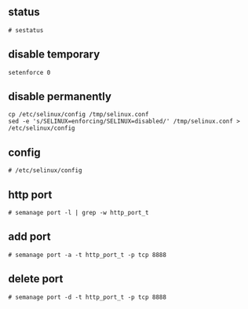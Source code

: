 ## status
	# sestatus

## disable temporary
	setenforce 0

## disable permanently
	cp /etc/selinux/config /tmp/selinux.conf
	sed -e 's/SELINUX=enforcing/SELINUX=disabled/' /tmp/selinux.conf > /etc/selinux/config

## config
	# /etc/selinux/config

## http port
	# semanage port -l | grep -w http_port_t

## add port
	# semanage port -a -t http_port_t -p tcp 8888

## delete port
	# semanage port -d -t http_port_t -p tcp 8888

